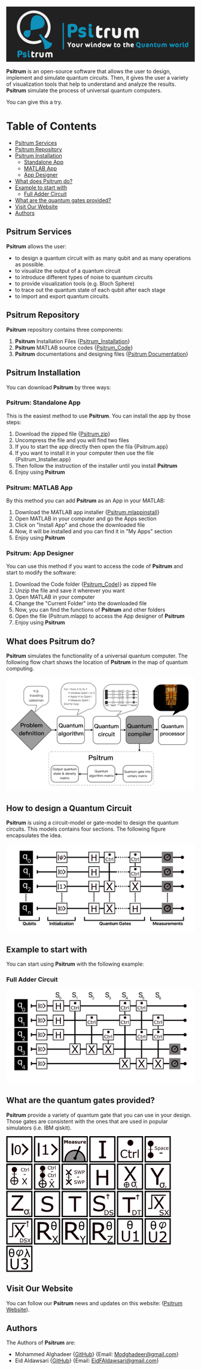 ![Image](Psitrum_Documentation/Psitrum_Header.jpeg)


**Psitrum** is an open-source software that allows the user to design, implement and simulate quantum circuits. Then, it gives the user a variety of visualization tools that help to understand and analyze the results. **Psitrum** simulate the process of universal quantum computers. 


You can give this a try.

# Table of Contents
-  [Psitrum Services](#psitrum-services)
-  [Psitrum Repository](#psitrum-repository)
-  [Psitrum Installation](#psitrum-installation)
    * [Standalone App](#psitrum-standalone-app)
    * [MATLAB App](#psitrum-matlab-app)
    * [App Designer](#psitrum-app-designer)
-  [What does Psitrum do?](#what-does-psitrum-do)
-  [Example to start with](#example-to-start-with)
    * [Full Adder Circuit](#full-adder-circuit)
-  [What are the quantum gates provided?](#what-are-the-quantum-gates-provided)
-  [Visit Our Website](#visit-our-website)
-  [Authors](#authors)


## Psitrum Services
**Psitrum** allows the user:
- to design a quantum circuit with as many qubit and as many operations as possible.
- to visualize the output of a quantum circuit
- to introduce different types of noise to quantum circuits
- to provide visualization tools (e.g. Bloch Sphere)
- to trace out the quantum state of each qubit after each stage
- to import and export quantum circuits.

## Psitrum Repository

**Psitrum** repository contains three components:
1. **Psitrum** Installation Files {[Psitrum_Installation](https://github.com/MoGhadeer/Psitrum/tree/main/Psitrum_Installation)}
2. **Psitrum** MATLAB source codes {[Psitrum_Code](https://github.com/MoGhadeer/Psitrum/tree/main/Psitrum_Code)}
3. **Psitrum** documentations and designing files {[Psitrum Documentation](https://github.com/MoGhadeer/Psitrum/tree/main/Psitrum_Documentation)}

## Psitrum Installation
You can download **Psitrum** by three ways:
### Psitrum: Standalone App
This is the easiest method to use **Psitrum**. You can install the app by those steps:
1. Download the zipped file {[Psitrum.zip](https://github.com/MoGhadeer/Psitrum/tree/main/Psitrum_Installation/Psitrum.zip)}
2. Uncompress the file and you will find two files
3. If you to start the app directly then open the fila {Psitrum.app}
4. If you want to install it in your computer then use the file {Psitrum_Installer.app}
5. Then follow the instruction of the installer until you install **Psitrum**
6. Enjoy using **Psitrum**

### Psitrum: MATLAB App
By this method you can add **Psitrum** as an App in your MATLAB:
1. Download the MATLAB app installer {[Psitrum.mlappinstall](https://github.com/MoGhadeer/Psitrum/blob/main/Psitrum_Installation/Psitrum.mlappinstall)}
2. Open MATLAB in your computer and go the Apps section
3. Click on "Install App" and chose the downloaded file
4. Now, it will be installed and you can find it in "My Apps" section
5. Enjoy using **Psitrum**

### Psitrum: App Designer
You can use this method if you want to access the code of **Psitrum** and start to modify the software:
1. Download the Code folder {[Psitrum_Code](https://github.com/MoGhadeer/Psitrum/tree/main/Psitrum_Code))} as zipped file
2. Unzip the file and save it wherever you want
3. Open MATLAB in your computer
4. Change the "Current Folder" into the downloaded file
5. Now, you can find the functions of **Psitrum** and other folders 
6. Open the file (Psitrum.mlapp) to access the App designer of **Psitrum**
7. Enjoy using **Psitrum**

## What does Psitrum do?
**Psitrum** simulates the functionality of a universal quantum computer. The following flow chart shows the location of **Psitrum** in the map of quantum computing.

![Image](Psitrum_Documentation/Quantumsimulatorflowchart.jpeg)

## How to design a Quantum Circuit
**Psitrum** is using a circuit-model or gate-model to design the quantum circuits. This models contains four sections. 
The following figure encapsulates the idea.

![Image](Psitrum_Documentation/Circuitmodelexample.jpeg)

## Example to start with
You can start using **Psitrum** with the following example:

### Full Adder Circuit
![Image](Psitrum_Documentation/FullAdder.jpeg)

## What are the quantum gates provided?
**Psitrum** provide a variety of quantum gate that you can use in your design. Those gates are consistent with the ones that are used in popular simulators (i.e. IBM qiskit).

<img src="Psitrum_Documentation/Gates/0.jpeg" alt="drawing" style="width:70px;"/>  <img src="Psitrum_Documentation/Gates/1.jpeg" alt="drawing" style="width:70px;"/>  <img src="Psitrum_Documentation/Gates/Measure.jpeg" alt="drawing" style="width:70px;"/>  <img src="Psitrum_Documentation/Gates/I.jpeg" alt="drawing" style="width:70px;"/>  <img src="Psitrum_Documentation/Gates/Ctrl.jpeg" alt="drawing" style="width:70px;"/>  <img src="Psitrum_Documentation/Gates/Space.jpeg" alt="drawing" style="width:70px;"/>  <img src="Psitrum_Documentation/Gates/Cnot.jpeg" alt="drawing" style="width:70px;"/>  <img src="Psitrum_Documentation/Gates/TF.jpeg" alt="drawing" style="width:70px;"/>  <img src="Psitrum_Documentation/Gates/Swp.jpeg" alt="drawing" style="width:70px;"/>  <img src="Psitrum_Documentation/Gates/H.jpeg" alt="drawing" style="width:70px;"/>  <img src="Psitrum_Documentation/Gates/X.jpeg" alt="drawing" style="width:70px;"/>  <img src="Psitrum_Documentation/Gates/Y.jpeg" alt="drawing" style="width:70px;"/>  <img src="Psitrum_Documentation/Gates/Z.jpeg" alt="drawing" style="width:70px;"/>  <img src="Psitrum_Documentation/Gates/S.jpeg" alt="drawing" style="width:70px;"/>  <img src="Psitrum_Documentation/Gates/T.jpeg" alt="drawing" style="width:70px;"/>  <img src="Psitrum_Documentation/Gates/DS.jpeg" alt="drawing" style="width:70px;"/>  <img src="Psitrum_Documentation/Gates/DT.jpeg" alt="drawing" style="width:70px;"/>  <img src="Psitrum_Documentation/Gates/SX.jpeg" alt="drawing" style="width:70px;"/>  <img src="Psitrum_Documentation/Gates/DSX.jpeg" alt="drawing" style="width:70px;"/>  <img src="Psitrum_Documentation/Gates/RX.jpeg" alt="drawing" style="width:70px;"/>  <img src="Psitrum_Documentation/Gates/RY.jpeg" alt="drawing" style="width:70px;"/>  <img src="Psitrum_Documentation/Gates/RZ.jpeg" alt="drawing" style="width:70px;"/>  <img src="Psitrum_Documentation/Gates/U1.jpeg" alt="drawing" style="width:70px;"/>  <img src="Psitrum_Documentation/Gates/U2.jpeg" alt="drawing" style="width:70px;"/>  <img src="Psitrum_Documentation/Gates/U3.jpeg" alt="drawing" style="width:70px;"/>

## Visit Our Website

You can follow our **Psitrum** news and updates on this website: ([Psitrum Website](https://github.com/MoGhadeer/Psitrum.git)).

## Authors

The Authors of **Psitrum** are:
- Mohammed Alghadeer {[GitHub](https://github.com/MoGhadeer)} {Email: Modghadeer@gmail.com}
- Eid Aldawsari {[GitHub](https://github.com/EidFAldawsari)} {Email: EidFAldawsari@gmail.com}
